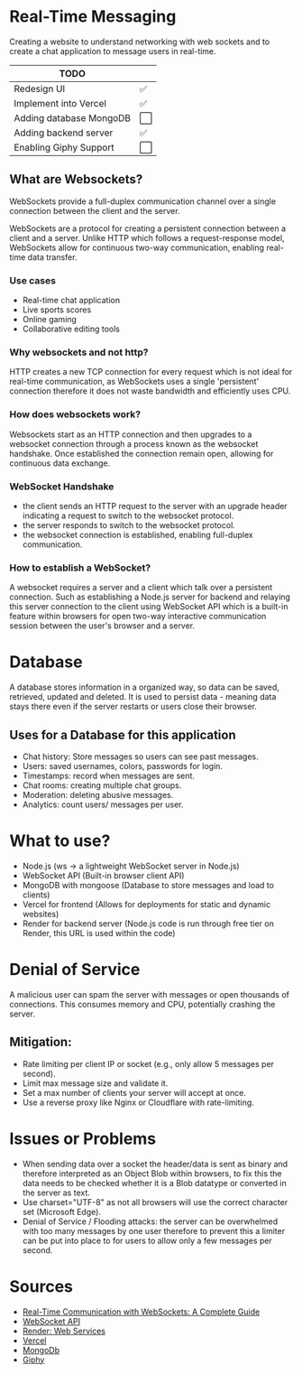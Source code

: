 # Real-Time Messaging
Creating a website to understand networking with web sockets and to create a chat application to message users in real-time.

| TODO                    |     |
| ----------------------- | --- |
| Redesign UI             | ✅   |
| Implement into Vercel   | ✅   |
| Adding database MongoDB | ⬜️   |
| Adding backend server   | ✅   |
| Enabling Giphy Support  | ⬜️   |

## What are Websockets?
WebSockets provide a full-duplex communication channel over a single connection between the client and the server. 

WebSockets are a protocol for creating a persistent connection between a client and a server. Unlike HTTP which follows a request-response model, WebSockets allow for continuous two-way communication, enabling real-time data transfer.

### Use cases
- Real-time chat application
- Live sports scores
- Online gaming
- Collaborative editing tools

### Why websockets and not http?
HTTP creates a new TCP connection for every request which is not ideal for real-time communication, as WebSockets uses a single 'persistent' connection therefore it does not waste bandwidth and efficiently uses CPU.

### How does websockets work?
Websockets start as an HTTP connection and then upgrades to a websocket connection through a process known as the websocket handshake. Once established the connection remain open, allowing for continuous data exchange.

### WebSocket Handshake
- the client sends an HTTP request to the server with an upgrade header indicating a request to switch to the websocket protocol.
- the server responds to switch to the websocket protocol.
- the websocket connection is established, enabling full-duplex communication.

### How to establish a WebSocket?
A websocket requires a server and a client which talk over a persistent connection. Such as establishing a Node.js server for backend and relaying this server connection to the client using WebSocket API which is a built-in feature within browsers for open two-way interactive communication session between the user's browser and a server.

# Database
A database stores information in a organized way, so data can be saved, retrieved, updated and deleted. It is used to persist data - meaning data stays there even if the server restarts or users close their browser.

## Uses for a Database for this application
- Chat history: Store messages so users can see past messages.
- Users: saved usernames, colors, passwords for login.
- Timestamps: record when messages are sent.
- Chat rooms: creating multiple chat groups.
- Moderation: deleting abusive messages.
- Analytics: count users/ messages per user.
  
# What to use?
- Node.js (ws -> a lightweight WebSocket server in Node.js)
- WebSocket API (Built-in browser client API)
- MongoDB with mongoose (Database to store messages and load to clients)
- Vercel for frontend (Allows for deployments for static and dynamic websites)
- Render for backend server (Node.js code is run through free tier on Render, this URL is used within the code)

# Denial of Service
A malicious user can spam the server with messages or open thousands of connections.
This consumes memory and CPU, potentially crashing the server.

## Mitigation:
- Rate limiting per client IP or socket (e.g., only allow 5 messages per second).
- Limit max message size and validate it.
- Set a max number of clients your server will accept at once.
- Use a reverse proxy like Nginx or Cloudflare with rate-limiting.

# Issues or Problems 
- When sending data over a socket the header/data is sent as binary and therefore interpreted as an Object Blob within browsers, to fix this the data needs to be checked whether it is a Blob datatype or converted in the server as text.
- Use charset="UTF-8" as not all browsers will use the correct character set (Microsoft Edge).
- Denial of Service / Flooding attacks: the server can be overwhelmed with too many messages by one user therefore to prevent this a limiter can be put into place to for users to allow only a few messages per second.

# Sources
- [Real-Time Communication with WebSockets: A Complete Guide](https://dev.to/dipakahirav/real-time-communication-with-websockets-a-complete-guide-32g4#:~:text=WebSockets%20provide%20a%20full-duplex%20communication%20channel%20over%20a,as%20chat%20applications,%20live%20notifications,%20and%20online%20gaming.)
- [WebSocket API](https://developer.mozilla.org/en-US/docs/Web/API/WebSockets_API)
- [Render: Web Services](https://render.com/)
- [Vercel](https://vercel.com/)
- [MongoDb](https://cloud.mongodb.com/)
- [Giphy](https://developers.giphy.com/dashboard/)